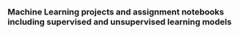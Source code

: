 ### Machine Learning projects and assignment notebooks including supervised and unsupervised learning models
